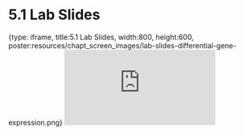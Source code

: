 # 5.1 Lab Slides
 
{type: iframe, title:5.1 Lab Slides, width:800, height:600, poster:resources/chapt_screen_images/lab-slides-differential-gene-expression.png}
![](http://science.c-moor.org/miniCURE-RNA-seq/lab-slides-differential-gene-expression.html)
 

 
